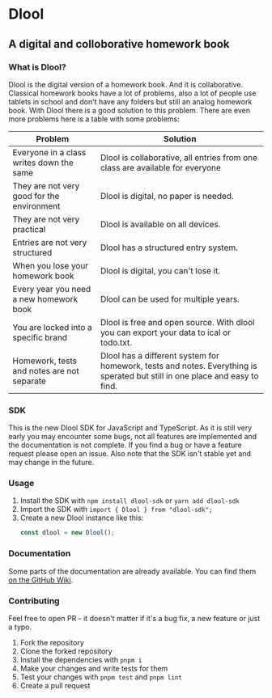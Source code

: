 # Dlool

## A digital and colloborative homework book

### What is Dlool?

Dlool is the digital version of a homework book. And it is collaborative.
Classical homework books have a lot of problems, also a lot of people use tablets in school and don't have any folders but still an analog homework book. With Dlool there is a good solution to this problem. There are even more problems here is a table with some problems:

| Problem                                    | Solution                                                                                                                    |
| ------------------------------------------ | --------------------------------------------------------------------------------------------------------------------------- |
| Everyone in a class writes down the same   | Dlool is collaborative, all entries from one class are available for everyone                                               |
| They are not very good for the environment | Dlool is digital, no paper is needed.                                                                                       |
| They are not very practical                | Dlool is available on all devices.                                                                                          |
| Entries are not very structured            | Dlool has a structured entry system.                                                                                        |
| When you lose your homework book           | Dlool is digital, you can't lose it.                                                                                        |
| Every year you need a new homework book    | Dlool can be used for multiple years.                                                                                       |
| You are locked into a specific brand       | Dlool is free and open source. With dlool you can export your data to ical or todo.txt.                                     |
| Homework, tests and notes are not separate | Dlool has a different system for homework, tests and notes. Everything is sperated but still in one place and easy to find. |

### SDK

This is the new Dlool SDK for JavaScript and TypeScript. As it is still very early you may encounter some bugs, not all features are implemented and the documentation is not complete. If you find a bug or have a feature request please open an issue.
Also note that the SDK isn't stable yet and may change in the future.

### Usage

1. Install the SDK with `npm install dlool-sdk` or `yarn add dlool-sdk`
2. Import the SDK with `import { Dlool } from "dlool-sdk";`
3. Create a new Dlool instance like this:
    ```js
    const dlool = new Dlool();
    ```

### Documentation

Some parts of the documentation are already available. You can find them [on the GitHub Wiki](https://github.com/Dlurak/dloolSDK/wiki).

### Contributing

Feel free to open PR - it doesn't matter if it's a bug fix, a new feature or just a typo.

1. Fork the repository
2. Clone the forked repository
3. Install the dependencies with `pnpm i`
4. Make your changes and write tests for them
5. Test your changes with `pnpm test` and `pnpm lint`
6. Create a pull request
